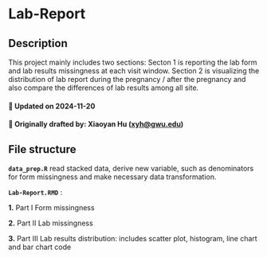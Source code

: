# Lab-Report

## Description

This project mainly includes two sections:
Secton 1 is reporting the lab form and lab results missingness at each visit window. 
Section 2 is visualizing the distribution of lab report during the pregnancy / after the pregnancy and also compare the differences of lab results among all site. 

#### :pushpin: Updated on 2024-11-20
#### :pushpin: Originally drafted by: Xiaoyan Hu (xyh@gwu.edu)

## File structure

**`data_prep.R`**  read stacked data, derive new variable, such as denominators for form missingness and make necessary data transformation.

**`Lab-Report.RMD`** :

**1\.** Part I Form missingness

**2\.** Part II Lab missingness

**3\.** Part III Lab results distribution: includes scatter plot, histogram, line chart and bar chart code

